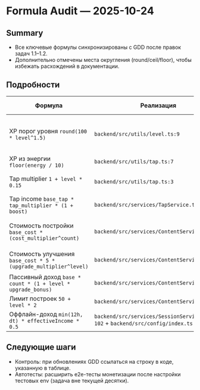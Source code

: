 # Formula Audit — 2025-10-24

## Summary
- Все ключевые формулы синхронизированы с GDD после правок задач 1.1–1.2.
- Дополнительно отмечены места округления (round/ceil/floor), чтобы избежать расхождений в документации.

## Подробности

| Формула | Реализация | Соответствие GDD |
|---------|------------|------------------|
| XP порог уровня `round(100 * level^1.5)` | `backend/src/utils/level.ts:9` | ✅ — используется `Math.round` с защитой от level<1 |
| XP из энергии `floor(energy / 10)` | `backend/src/utils/tap.ts:7` | ✅ |
| Tap multiplier `1 + level * 0.15` | `backend/src/utils/tap.ts:3` | ✅ (уровень нормализован до ≥0) |
| Tap income `base_tap * tap_multiplier * (1 + boost)` | `backend/src/services/TapService.ts:69` | ✅ |
| Стоимость постройки `base_cost * (cost_multiplier^count)` | `backend/src/services/ContentService.ts:194` | ✅ (округление вверх `Math.ceil`) |
| Стоимость улучшения `base_cost * 5 * (upgrade_multiplier^level)` | `backend/src/services/ContentService.ts:201` | ✅ (округление вверх) |
| Пассивный доход `base * count * (1 + level * upgrade_bonus)` | `backend/src/services/ContentService.ts:206` | ✅ (floor) |
| Лимит построек `50 + level * 2` | `backend/src/services/ContentService.ts:214` | ✅ (floor) |
| Оффлайн-доход `min(12h, dt) * effectiveIncome * 0.5` | `backend/src/services/SessionService.ts:93-102` + `backend/src/config/index.ts:195-196` | ✅ |

## Следующие шаги
- Контроль: при обновлениях GDD ссылаться на строку в коде, указанную в таблице.
- Автотесты: расширить e2e-тесты монетизации после настройки тестовых env (задача вне текущей десятки).
